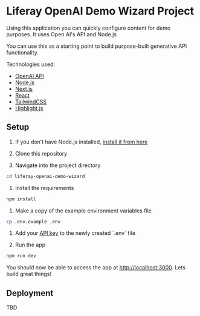 # Liferay OpenAI Demo Wizard Project

Using this application you can quickly configure content for demo purposes. It uses Open AI's API and Node.js

You can use this as a starting point to build purpose-built generative API functionality.

Technologies used:

- [OpenAI API](https://openai.com/api/)
- [Node.js](https://nodejs.org/en/)
- [Next.js](https://nextjs.org/)
- [React](https://reactjs.org/)
- [TailwindCSS](https://tailwindcss.com/)
- [Highlight.js](https://highlightjs.org/)

## Setup

1. If you don’t have Node.js installed, [install it from here](https://nodejs.org/en/)

1. Clone this repository

1. Navigate into the project directory

```bash
cd liferay-openai-demo-wizard
```  

1. Install the requirements

```bash
npm install
```

1. Make a copy of the example environment variables file

```bash
cp .env.example .env
```

1. Add your [API key]([https://beta.openai.com/account/api-keys](https://platform.openai.com/account/api-keys)) to the newly created `.env` file

1. Run the app

```bash
npm run dev
```

You should now be able to access the app at [http://localhost:3000](http://localhost:3000). Lets build great things!

## Deployment

TBD

